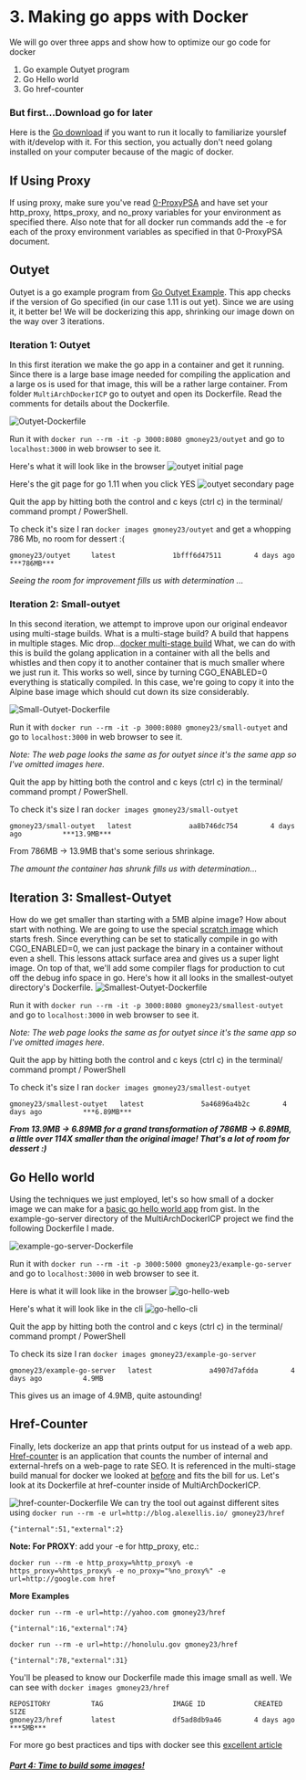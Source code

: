 # 3. Making go apps with Docker
We will go over three apps and show how to optimize our go code for docker
1. Go example Outyet program
2. Go Hello world
3. Go href-counter

### But first...Download go for later
Here is the [Go download](https://golang.org/dl/) if you want to run it locally to familiarize yourslef with it/develop with it. For this section, you actually don't need golang installed on your computer because of the magic of docker.

## If Using Proxy
If using proxy, make sure you've read [0-ProxyPSA](0-ProxyPSA.md) and have set your http_proxy, https_proxy, and no_proxy variables for your environment as specified there. Also note that for all docker run commands add the -e for each of the proxy environment variables as specified in that 0-ProxyPSA document.

## Outyet
Outyet is a go example program from [Go Outyet Example](https://github.com/golang/example/tree/master/outyet). This app checks if the version of Go specified (in our case 1.11 is out yet). Since we are using it, it better be! We will be dockerizing this app, shrinking our image down on the way over 3 iterations.
### Iteration 1: Outyet
In this first iteration we make the go app in a container and get it running. Since there is a large base image needed for compiling the application and a large os is used for that image, this will be a rather large container. From folder `MultiArchDockerICP` go to outyet and open its Dockerfile. Read the comments for details about the Dockerfile.

![Outyet-Dockerfile](images/outyet-Dockerfile.png)

Run it with `docker run --rm -it -p 3000:8080 gmoney23/outyet` and go to `localhost:3000` in web browser to see it.

Here's what it will look like in the browser ![outyet initial page](images/outyet-page.png)

Here's the git page for go 1.11 when you click YES ![outyet secondary page](images/outyet-link.PNG)

Quit the app by hitting both the control and c keys (ctrl c) in the terminal/ command prompt / PowerShell.

To check it's size I ran `docker images gmoney23/outyet`
and get a whopping 786 Mb, no room for dessert :(

```
gmoney23/outyet     latest              1bfff6d47511        4 days ago          ***786MB***
```

*Seeing the room for improvement fills us with determination ...*

### Iteration 2: Small-outyet
In this second iteration, we attempt to improve upon our original endeavor using multi-stage builds. What is a multi-stage build? A build that happens in multiple stages. Mic drop...[docker multi-stage build](https://docs.docker.com/develop/develop-images/multistage-build/) What, we can do with this is build the golang application in a container with all the bells and whistles and then copy it to another container that is much smaller where we just run it. This works so well, since by turning CGO_ENABLED=0 everything is statically compiled. In this case, we're going to copy it into the Alpine base image which should cut down its size considerably.

![Small-Outyet-Dockerfile](images/small-outyet-Dockerfile.png)

Run it with `docker run --rm -it -p 3000:8080 gmoney23/small-outyet` and go to `localhost:3000` in web browser to see it.

*Note: The  web page looks the same as for outyet since it's the same app so I've omitted images here.*

Quit the app by hitting both the control and c keys (ctrl c) in the terminal/ command prompt / PowerShell.

To check it's size I ran `docker images gmoney23/small-outyet`

```
gmoney23/small-outyet   latest              aa8b746dc754        4 days ago          ***13.9MB***
```

From 786MB -> 13.9MB that's some serious shrinkage.

*The amount the container has shrunk fills us with determination...*

## Iteration 3: Smallest-Outyet
How do we get smaller than starting with a 5MB alpine image? How about start with nothing. We are going to use the special [scratch image](https://hub.docker.com/_/scratch/) which starts fresh. Since everything can be set to statically compile in go with CGO_ENABLED=0, we can just package the binary in a container without even a shell. This lessons attack surface area and gives us a super light image. On top of that, we'll add some compiler flags for production to cut off the debug info space in go. Here's how it all looks in the smallest-outyet directory's Dockerfile.
![Smallest-Outyet-Dockerfile](images/smallest-outyet-Dockerfile.png)

Run it with `docker run --rm -it -p 3000:8080 gmoney23/smallest-outyet` and go to `localhost:3000` in web browser to see it.

*Note: The  web page looks the same as for outyet since it's the same app so I've omitted images here.*

Quit the app by hitting both the control and c keys (ctrl c) in the terminal/ command prompt / PowerShell

To check it's size I ran `docker images gmoney23/smallest-outyet`

```
gmoney23/smallest-outyet   latest              5a46896a4b2c        4 days ago          ***6.89MB***
```

***From 13.9MB -> 6.89MB for a grand transformation of 786MB -> 6.89MB, a little over 114X smaller than the original image! That's a lot of room for dessert :)***
## Go Hello world
Using the techniques we just employed, let's so how small of a docker image we can make for a [basic go hello world app](https://gist.github.com/enricofoltran/10b4a980cd07cb02836f70a4ab3e72d7) from gist.
In the example-go-server directory of the MultiArchDockerICP project we find the following Dockerfile I made.

![example-go-server-Dockerfile](images/example-go-server-Dockerfile.png)

Run it with `docker run --rm -it -p 3000:5000 gmoney23/example-go-server` and go to `localhost:3000` in web browser to see it.

Here is what it will look like in the browser ![go-hello-web](images/go_hello.PNG)

Here's what it will look like in the cli ![go-hello-cli](images/go-hello-cli.png)

Quit the app by hitting both the control and c keys (ctrl c) in the terminal/ command prompt / PowerShell

To check its size I ran `docker images gmoney23/example-go-server`

```
gmoney23/example-go-server   latest              a4907d7afdda        4 days ago          4.9MB
```

This gives us an image of 4.9MB, quite astounding!

## Href-Counter
Finally, lets dockerize an app that prints output for us instead of a web app. [Href-counter](https://github.com/alexellis/href-counter) is an application that counts the number of internal and external-hrefs on a web-page to rate SEO. It is referenced in the multi-stage build manual for docker we looked at [before](https://docs.docker.com/develop/develop-images/multistage-build/) and fits the bill for us. Let's look at its Dockerfile at href-counter inside of MultiArchDockerICP.

![href-counter-Dockerfile](images/href-counter-Dockerfile.png)
We can try the tool out against different sites using `docker run --rm -e url=http://blog.alexellis.io/ gmoney23/href`

```
{"internal":51,"external":2}
```

**Note: For PROXY**: add your -e for http_proxy, etc.:

`docker run --rm -e http_proxy=%http_proxy% -e https_proxy=%https_proxy% -e no_proxy="%no_proxy%" -e url=http://google.com href`

**More Examples**

`docker run --rm -e url=http://yahoo.com gmoney23/href`

```
{"internal":16,"external":74}
```

`docker run --rm -e url=http://honolulu.gov gmoney23/href`

```
{"internal":78,"external":31}
```

You'll be pleased to know our Dockerfile made this image small as well. We can see with `docker images gmoney23/href`

```
REPOSITORY          TAG                 IMAGE ID            CREATED             SIZE
gmoney23/href       latest              df5ad8db9a46        4 days ago          ***5MB***
```

For more go best practices and tips with docker see this [excellent article](https://blog.docker.com/2016/09/docker-golang/)

##### [Part 4: Time to build some images!](4-Build-MultiArch.md)

